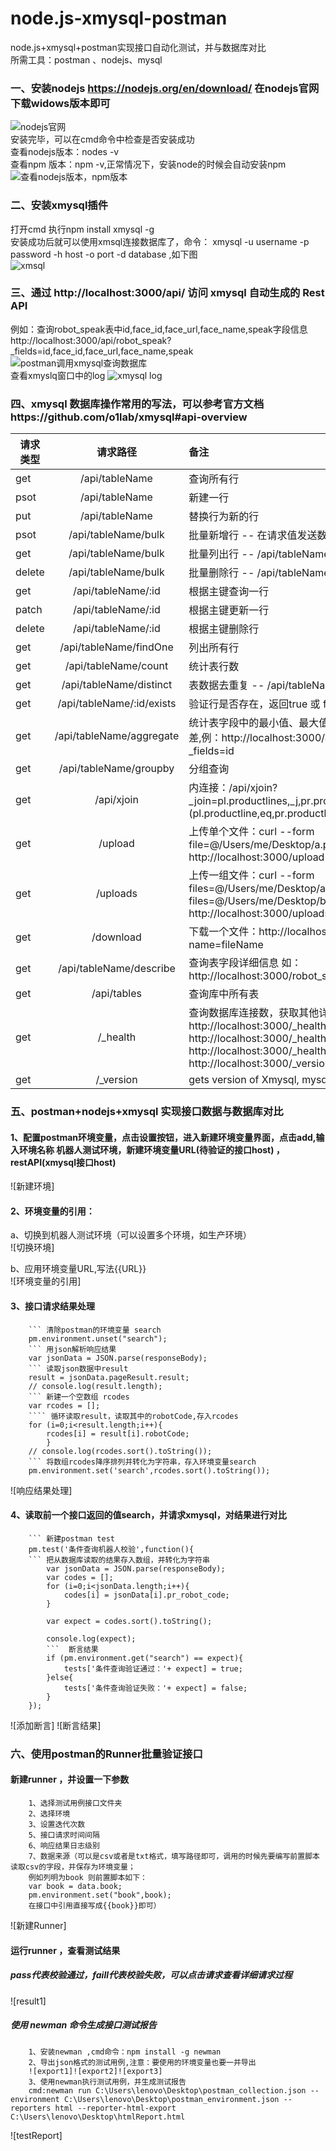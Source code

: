 # node.js-xmysql-postman

node.js+xmysql+postman实现接口自动化测试，并与数据库对比   
所需工具：postman 、nodejs、mysql

### 一、安装nodejs https://nodejs.org/en/download/ 在nodejs官网下载widows版本即可

![nodejs官网](https://github.com/ming-zh/node.js-xmysql-postman/blob/master/imags/nodejs1.jpg)  
安装完毕，可以在cmd命令中检查是否安装成功   
查看nodejs版本：nodes -v   
查看npm 版本：npm -v,正常情况下，安装node的时候会自动安装npm  
![查看nodejs版本，npm版本](https://github.com/ming-zh/node.js-xmysql-postman/blob/master/imags/version.png)  

### 二、安装xmysql插件

打开cmd 执行npm install xmysql -g  
安装成功后就可以使用xmsql连接数据库了，命令： xmysql -u username -p password -h host -o port -d database ,如下图   
![xmsql](https://github.com/ming-zh/node.js-xmysql-postman/blob/master/imags/xmysql.jpg)

### 三、通过 http://localhost:3000/api/ 访问 xmysql 自动生成的 Rest API

例如：查询robot_speak表中id,face_id,face_url,face_name,speak字段信息  
http://localhost:3000/api/robot_speak?_fields=id,face_id,face_url,face_name,speak
![postman调用xmysql查询数据库](https://github.com/ming-zh/node.js-xmysql-postman/blob/master/imags/select1.jpg)  
查看xmyslq窗口中的log
![xmysql log](https://github.com/ming-zh/node.js-xmysql-postman/blob/master/imags/log1.jpg)

### 四、xmysql 数据库操作常用的写法，可以参考官方文档https://github.com/o1lab/xmysql#api-overview

| 请求类型   | 请求路径                      | 备注                                             |
| ------ |:-------------------------:|:---------------------------------------------- |
| get    | /api/tableName            | 查询所有行                                          |
| psot   | /api/tableName            | 新建一行                                           |
| put    | /api/tableName            | 替换行为新的行                                        |
| psot   | /api/tableName/bulk       | 批量新增行 -- 在请求值发送数组                              |
| get    | /api/tableName/bulk       | 批量列出行 -- /api/tableName/bulk?_ids=1,2,3        |
| delete | /api/tableName/bulk       | 批量删除行 -- /api/tableName/bulk?_ids=1,2,3        |
| get    | /api/tableName/:id        | 根据主键查询一行                                       |
| patch  | /api/tableName/:id        | 根据主键更新一行                                       |
| delete | /api/tableName/:id        | 根据主键删除行                                        |
| get    | /api/tableName/findOne    | 列出所有行                                          |
| get    | /api/tableName/count      | 统计表行数                                          |
| get    | /api/tableName/distinct   | 表数据去重复 -- /api/tableName/distinct?_fields=col1 |
| get    | /api/tableName/:id/exists | 验证行是否存在，返回true 或 false                         |
| get    |/api/tableName/aggregate |统计表字段中的最小值、最大值、平均值、求和、标准差、方差,例：http://localhost:3000/api/robot_speak/aggregate?_fields=id |
| get| 	/api/tableName/groupby|分组查询|
|get | 	/api/xjoin|内连接：/api/xjoin?_join=pl.productlines,_j,pr.products&_on1=(pl.productline,eq,pr.productline)&_fields=pl.field1,pr.field2|
|get | 	/upload|上传单个文件：curl --form file=@/Users/me/Desktop/a.png http://localhost:3000/upload|
|get | 	/uploads|上传一组文件：curl --form files=@/Users/me/Desktop/a.png --form files=@/Users/me/Desktop/b.png http://localhost:3000/uploads|
|get | 	/download|下载一个文件：http://localhost:3000/download?name=fileName|
|get |	/api/tableName/describe| 查询表字段详细信息 如：http://localhost:3000/robot_speak/describe	|
|get |	/api/tables|查询库中所有表|
|get |	/_health| 查询数据库连接数，获取其他详细信息如：http://localhost:3000/_health http://localhost:3000/_health?details=1 http://localhost:3000/_health?voila http://localhost:3000/_version|
|get |	/_version| 	gets version of Xmysql, mysql, node|

### 五、postman+nodejs+xmysql 实现接口数据与数据库对比  
#### 1、配置postman环境变量，点击设置按钮，进入新建环境变量界面，点击add,输入环境名称 机器人测试环境，新建环境变量URL(待验证的接口host) ，restAPI(xmysql接口host)
![新建环境]

#### 2、环境变量的引用：  
a、切换到机器人测试环境（可以设置多个环境，如生产环境）   
![切换环境]  

b、应用环境变量URL,写法{{URL}}  
![环境变量的引用]

#### 3、接口请求结果处理 
		``` 清除postman的环境变量 search 
		pm.environment.unset("search");
		``` 用json解析响应结果
		var jsonData = JSON.parse(responseBody);
		``` 读取json数据中result
		result = jsonData.pageResult.result;
		// console.log(result.length);
		``` 新建一个空数组 rcodes
		var rcodes = [];
		```` 循环读取result，读取其中的robotCode,存入rcodes
		for (i=0;i<result.length;i++){
			rcodes[i] = result[i].robotCode;
			}
		// console.log(rcodes.sort().toString());
		``` 将数组rcodes降序排列并转化为字符串，存入环境变量search
		pm.environment.set('search',rcodes.sort().toString());
![响应结果处理]
#### 4、读取前一个接口返回的值search，并请求xmysql，对结果进行对比
		``` 新建postman test 
		pm.test('条件查询机器人校验',function(){
		``` 把从数据库读取的结果存入数组，并转化为字符串
			var jsonData = JSON.parse(responseBody);
			var codes = [];
			for (i=0;i<jsonData.length;i++){
				codes[i] = jsonData[i].pr_robot_code;
			}

			var expect = codes.sort().toString();
    
			console.log(expect);
			```  断言结果
			if (pm.environment.get("search") == expect){
				tests['条件查询验证通过：'+ expect] = true;
			}else{
				tests['条件查询验证失败：'+ expect] = false;
			}    
		});
![添加断言]
![断言结果]

### 六、使用postman的Runner批量验证接口
#### 新建runner ，并设置一下参数
		1、选择测试用例接口文件夹
		2、选择环境
		3、设置迭代次数
		5、接口请求时间间隔
		6、响应结果日志级别
		7、数据来源（可以是csv或者是txt格式，填写路径即可，调用的时候先要编写前置脚本读取csv的字段，并保存为环境变量；
		例如列明为book 则前置脚本如下：
		var book = data.book;
		pm.environment.set("book",book);
		在接口中引用直接写成{{book}}即可）  
![新建Runner]

#### 运行runner ，查看测试结果
##### pass代表校验通过，faill代表校验失败，可以点击请求查看详细请求过程  

![result1]


##### 使用 newman 命令生成接口测试报告  
		1、安装newman ,cmd命令：npm install -g newman
		2、导出json格式的测试用例,注意：要使用的环境变量也要一并导出
		![export1]![export2]![export3]
		3、使用newman执行测试用例，并生成测试报告
		cmd:newman run C:\Users\lenovo\Desktop\postman_collection.json --environment C:\Users\lenovo\Desktop\postman_environment.json --reporters html --reporter-html-export C:\Users\lenovo\Desktop\htmlReport.html
![testReport]

















